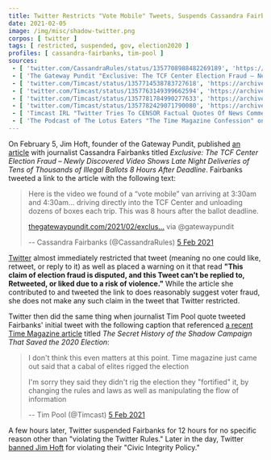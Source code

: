 ```yaml
---
title: Twitter Restricts "Vote Mobile" Tweets, Suspends Cassandra Fairbanks
date: 2021-02-05
image: /img/misc/shadow-twitter.png
corpos: [ twitter ]
tags: [ restricted, suspended, gov, election2020 ]
profiles: [ cassandra-fairbanks, tim-pool ]
sources:
 - [ 'twitter.com/CassandraRules/status/1357708988482269189', 'https://archive.is/TeegJ' ]
 - [ 'The Gateway Pundit "Exclusive: The TCF Center Election Fraud – Newly Discovered Video Shows Late Night Deliveries of Tens of Thousands of Illegal Ballots 8 Hours After Deadline" by Jim Hoft (5 Feb 2021)', 'https://archive.is/ehruB' ]
 - [ 'twitter.com/Timcast/status/1357714538783727618', 'https://archive.is/kGrKZ' ]
 - [ 'twitter.com/Timcast/status/1357763149399662594', 'https://archive.is/8Ury0' ]
 - [ 'twitter.com/Timcast/status/1357781784990277633', 'https://archive.is/lI6LG' ]
 - [ 'twitter.com/Timcast/status/1357782429071790080', 'https://archive.is/W8rm1' ]
 - [ 'Timcast IRL "Twitter Tries To CENSOR Factual Quotes Of News Commentary, They Are TIGHTENING Their Grip" on BitChute (6 Feb 2021)', 'https://www.bitchute.com/video/XA4G4fMxePo/' ]
 - [ 'The Podcast of The Lotus Eaters "The Time Magazine Confession" on BitChute (8 Feb 2021)', 'https://www.bitchute.com/video/h8oyTBzROhE/' ]
---
```


On February 5, Jim Hoft, founder of the Gateway Pundit, published [an
article](https://archive.is/ehruB) with journalist Cassandra Fairbanks titled
_Exclusive: The TCF Center Election Fraud – Newly Discovered Video Shows Late
Night Deliveries of Tens of Thousands of Illegal Ballots 8 Hours After
Deadline_. Fairbanks tweeted a link to the article with the following text:

> Here is the video we found of a “vote mobile” van arriving at 3:30am and
> 4:30am... driving directly into the TCF Center and unloading dozens of boxes
> each trip. This was 8 hours after the ballot deadline.
>
> [thegatewaypundit.com/2021/02/exclus...](https://thegatewaypundit.com/2021/02/exclusive-tcf-center-election-fraud-newly-recovered-video-shows-late-night-deliveries-tens-thousands-illegal-ballots-michigan-arena/)
> via @gatewaypundit
>
>  -- Cassandra Fairbanks (@CassandraRules) [5 Feb 2021](https://archive.is/TeegJ)

[Twitter](/twitter/) almost immediately restricted that tweet (meaning no one
could like, retweet, or reply to it) as well as placed a warning on it that
read **"This claim of election fraud is disputed, and this Tweet can’t be
replied to, Retweeted, or liked due to a risk of violence."** While the article
she contributed to and tweeted the link to does reasonably suggest voter fraud,
she does not make any such claim in the tweet that Twitter restricted.

Twitter then did the same thing when journalist Tim Pool quote
tweeted Fairbanks' initial tweet with the following caption that referenced [a
recent Time Magazine article](https://archive.is/U525z) titled _The Secret
History of the Shadow Campaign That Saved the 2020 Election_:

> I don't think this even matters at this point. Time magazine just came out
> said that a cabal of elites rigged the election
>
> I'm sorry they said they didn't rig the election they "fortified" it, by
> changing the rules and laws as well as manipulating the flow of information
>
> -- Tim Pool (@Timcast) [5 Feb 2021](https://archive.is/kGrKZ)

A few hours later, Twitter suspended Fairbanks for 12 hours for no specific
reason other than "violating the Twitter Rules." Later in the day, Twitter
[banned Jim Hoft](/e/twitter-bans-gatewaypundit/) for violating their
"Civic Integrity Policy."
